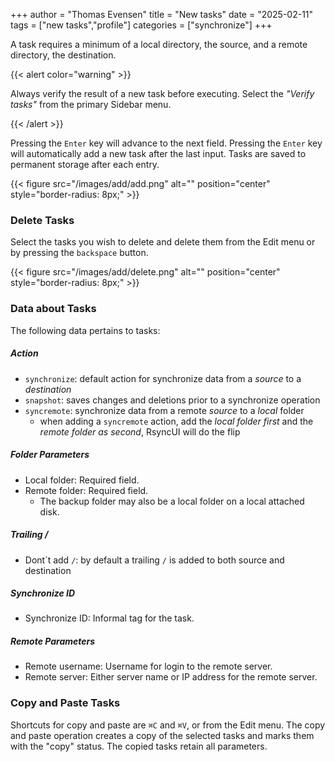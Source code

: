 +++
author = "Thomas Evensen"
title =  "New tasks"
date = "2025-02-11"
tags = ["new tasks","profile"]
categories = ["synchronize"]
+++

A task requires a minimum of a local directory, the source, and a remote directory, the destination.

{{< alert color="warning" >}}

Always verify the result of a new task before executing. Select the *"Verify tasks"* from the primary Sidebar menu.

{{< /alert >}}

Pressing the `Enter` key will advance to the next field. Pressing the `Enter` key will automatically add a new task after the last input. Tasks are saved to permanent storage after each entry.

{{< figure src="/images/add/add.png" alt="" position="center" style="border-radius: 8px;" >}}

### Delete Tasks

Select the tasks you wish to delete and delete them from the Edit menu or by pressing the `backspace` button.

{{< figure src="/images/add/delete.png" alt="" position="center" style="border-radius: 8px;" >}}

### Data about Tasks

The following data pertains to tasks:

##### Action

- `synchronize`: default action for synchronize data from a *source* to a *destination*
- `snapshot`: saves changes and deletions prior to a synchronize operation
- `syncremote`: synchronize data from a remote *source* to a *local* folder
    - when adding a `syncremote` action, add the *local folder first* and the *remote folder as second*, RsyncUI will do the flip

##### Folder Parameters

- Local folder: Required field.
- Remote folder: Required field.
  - The backup folder may also be a local folder on a local attached disk.

##### Trailing /

- Dont´t add `/`: by default a trailing `/` is added to both source and destination

##### Synchronize ID

- Synchronize ID: Informal tag for the task.

##### Remote Parameters

- Remote username: Username for login to the remote server.
- Remote server: Either server name or IP address for the remote server.

### Copy and Paste Tasks

Shortcuts for copy and paste are `⌘C` and `⌘V`, or from the Edit menu. The copy and paste operation creates a copy of the selected tasks and marks them with the "copy" status. The copied tasks retain all parameters.

